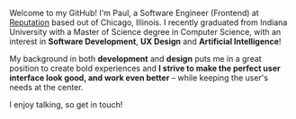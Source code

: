 Welcome to my GitHub! I'm Paul, a Software Engineer (Frontend) at [Reputation](https://reputation.com/) based out of Chicago, Illinois. I recently graduated from Indiana University with a Master of Science degree in Computer Science, with an interest in **Software Development**, **UX Design** and **Artificial Intelligence**!

My background in both **development** and **design** puts me in a great position to create bold experiences and **I strive to make the perfect user interface look good, and work even better** – while keeping the user's needs at the center.

I enjoy talking, so get in touch!
